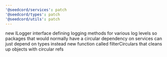 ```yaml
---
'@seedcord/services': patch
'@seedcord/types': patch
'@seedcord/utils': patch
---
```


new ILogger interface defining logging methods for various log levels so packages that would normally have a circular dependency on services can just depend on types instead
new function called filterCirculars that cleans up objects with circular refs
